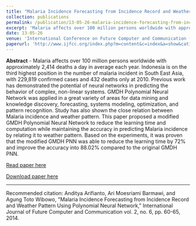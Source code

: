 ```yaml
---
title: "Malaria Incidence Forecasting from Incidence Record and Weather Pattern using GMDH Polynomial Neural Network, "
collection: publications
permalink: /publication/13-05-26-malaria-incidence-forecasting-from-incidence-record-and-weather-pattern-using-gmdh-polynomial-neural-network,-
excerpt: 'Malaria affects over 100 million persons worldwide with approximately 2,414 deaths a day in average each year. Indonesia is on the third highest position in the number of malaria incident in South East Asia, with 229,819 confirmed cases and 432 deaths only at 2010. Previous work has demonstrated the ...'
date: 13-05-26
venue: 'International Conference on Future Computer and Communication (ICFCC 2013)'
paperurl: 'http://www.ijfcc.org/index.php?m=content&c=index&a=show&catid=44&id=536'
---
```

<b>Abstract</b> - 
Malaria affects over 100 million persons worldwide with approximately 2,414 deaths a day in average each year. Indonesia is on the third highest position in the number of malaria incident in South East Asia, with 229,819 confirmed cases and 432 deaths only at 2010. Previous work has demonstrated the potential of neural networks in predicting the behavior of complex, non-linear systems. GMDH Polynomial Neural Network was applied in a great variety of areas for data mining and knowledge discovery, forecasting, systems modeling, optimization, and pattern recognition. Study has also shown the close relation between Malaria incidence and weather pattern. This paper proposed a modified GMDH Polynomial Neural Network to reduce the learning time and computation while maintaining the accuracy in predicting Malaria incidence by relating it to weather pattern. Based on the experiments, it was proven that the modified GMDH PNN was able to reduce the learning time by 72% and improve the accuracy into 88.02% compared to the original GMDH PNN.

[Read paper here](http://www.ijfcc.org/index.php?m=content&c=index&a=show&catid=44&id=536)

[Download paper here](http://www.ijfcc.org/index.php?m=content&c=index&a=show&catid=44&id=536)

<hr>

Recommended citation: Anditya Arifianto, Ari Moesriami Barmawi, and Agung Toto Wibowo, "Malaria Incidence Forecasting from Incidence Record and Weather Pattern Using Polynomial Neural Network," International Journal of Future Computer and Communication vol. 2, no. 6, pp. 60-65, 2014.
